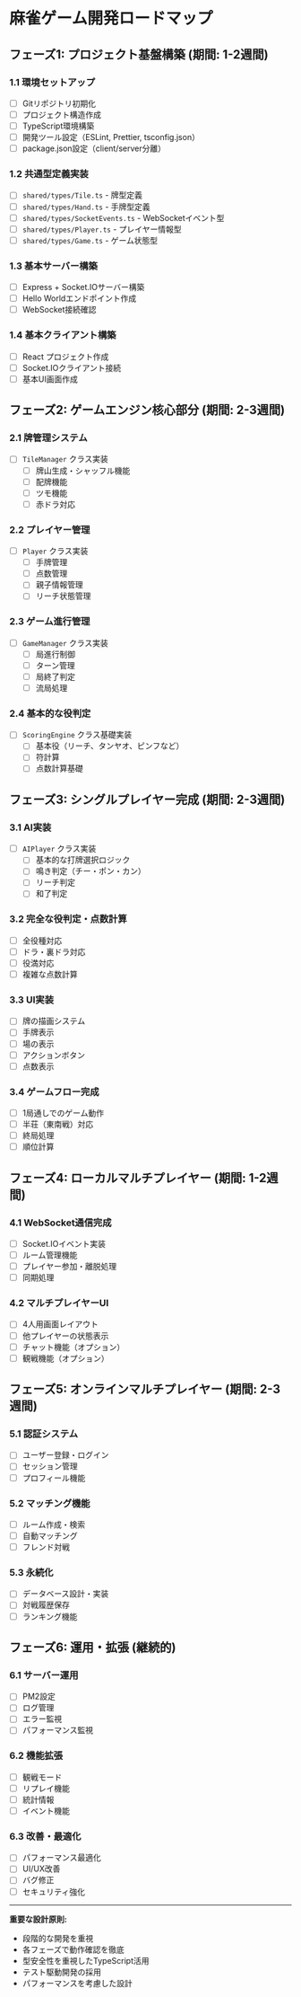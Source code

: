 # 麻雀ゲーム開発ロードマップ

## フェーズ1: プロジェクト基盤構築 (期間: 1-2週間)

### 1.1 環境セットアップ
- [ ] Gitリポジトリ初期化
- [ ] プロジェクト構造作成
- [ ] TypeScript環境構築
- [ ] 開発ツール設定（ESLint, Prettier, tsconfig.json）
- [ ] package.json設定（client/server分離）

### 1.2 共通型定義実装
- [ ] `shared/types/Tile.ts` - 牌型定義
- [ ] `shared/types/Hand.ts` - 手牌型定義  
- [ ] `shared/types/SocketEvents.ts` - WebSocketイベント型
- [ ] `shared/types/Player.ts` - プレイヤー情報型
- [ ] `shared/types/Game.ts` - ゲーム状態型

### 1.3 基本サーバー構築
- [ ] Express + Socket.IOサーバー構築
- [ ] Hello Worldエンドポイント作成
- [ ] WebSocket接続確認

### 1.4 基本クライアント構築
- [ ] React プロジェクト作成
- [ ] Socket.IOクライアント接続
- [ ] 基本UI画面作成

## フェーズ2: ゲームエンジン核心部分 (期間: 2-3週間)

### 2.1 牌管理システム
- [ ] `TileManager` クラス実装
  - [ ] 牌山生成・シャッフル機能
  - [ ] 配牌機能
  - [ ] ツモ機能
  - [ ] 赤ドラ対応

### 2.2 プレイヤー管理
- [ ] `Player` クラス実装
  - [ ] 手牌管理
  - [ ] 点数管理
  - [ ] 親子情報管理
  - [ ] リーチ状態管理

### 2.3 ゲーム進行管理
- [ ] `GameManager` クラス実装
  - [ ] 局進行制御
  - [ ] ターン管理
  - [ ] 局終了判定
  - [ ] 流局処理

### 2.4 基本的な役判定
- [ ] `ScoringEngine` クラス基礎実装
  - [ ] 基本役（リーチ、タンヤオ、ピンフなど）
  - [ ] 符計算
  - [ ] 点数計算基礎

## フェーズ3: シングルプレイヤー完成 (期間: 2-3週間)

### 3.1 AI実装
- [ ] `AIPlayer` クラス実装
  - [ ] 基本的な打牌選択ロジック
  - [ ] 鳴き判定（チー・ポン・カン）
  - [ ] リーチ判定
  - [ ] 和了判定

### 3.2 完全な役判定・点数計算
- [ ] 全役種対応
- [ ] ドラ・裏ドラ対応
- [ ] 役満対応
- [ ] 複雑な点数計算

### 3.3 UI実装
- [ ] 牌の描画システム
- [ ] 手牌表示
- [ ] 場の表示
- [ ] アクションボタン
- [ ] 点数表示

### 3.4 ゲームフロー完成
- [ ] 1局通しでのゲーム動作
- [ ] 半荘（東南戦）対応
- [ ] 終局処理
- [ ] 順位計算

## フェーズ4: ローカルマルチプレイヤー (期間: 1-2週間)

### 4.1 WebSocket通信完成
- [ ] Socket.IOイベント実装
- [ ] ルーム管理機能
- [ ] プレイヤー参加・離脱処理
- [ ] 同期処理

### 4.2 マルチプレイヤーUI
- [ ] 4人用画面レイアウト  
- [ ] 他プレイヤーの状態表示
- [ ] チャット機能（オプション）
- [ ] 観戦機能（オプション）

## フェーズ5: オンラインマルチプレイヤー (期間: 2-3週間)

### 5.1 認証システム
- [ ] ユーザー登録・ログイン
- [ ] セッション管理
- [ ] プロフィール機能

### 5.2 マッチング機能
- [ ] ルーム作成・検索
- [ ] 自動マッチング
- [ ] フレンド対戦

### 5.3 永続化
- [ ] データベース設計・実装
- [ ] 対戦履歴保存
- [ ] ランキング機能

## フェーズ6: 運用・拡張 (継続的)

### 6.1 サーバー運用
- [ ] PM2設定
- [ ] ログ管理
- [ ] エラー監視
- [ ] パフォーマンス監視

### 6.2 機能拡張
- [ ] 観戦モード
- [ ] リプレイ機能
- [ ] 統計情報
- [ ] イベント機能

### 6.3 改善・最適化
- [ ] パフォーマンス最適化
- [ ] UI/UX改善
- [ ] バグ修正
- [ ] セキュリティ強化

---

**重要な設計原則:**
- 段階的な開発を重視
- 各フェーズで動作確認を徹底
- 型安全性を重視したTypeScript活用
- テスト駆動開発の採用
- パフォーマンスを考慮した設計